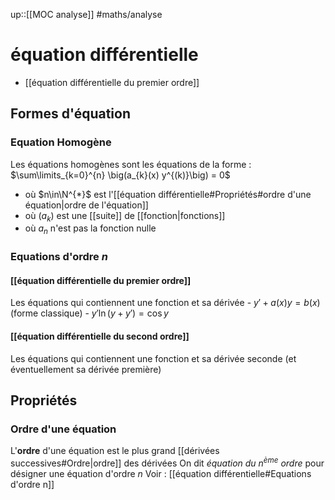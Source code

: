 up::[[MOC analyse]]
#maths/analyse 
# équation différentielle

 - [[équation différentielle du premier ordre]]

## Formes d'équation

### Equation Homogène
Les équations homogènes sont les équations de la forme :
$\sum\limits_{k=0}^{n} \big(a_{k}(x) y^{(k)}\big) = 0$ 
 - où $n\in\N^{*}$ est l'[[équation différentielle#Propriétés#ordre d'une équation|ordre de l'équation]]
 - où $(a_{k})$ est une [[suite]] de [[fonction|fonctions]]
 - où $a_{n}$ n'est pas la fonction nulle

### Equations d'ordre $n$

#### [[équation différentielle du premier ordre]]
Les équations qui contiennent une fonction et sa dérivée
    - $y' + a(x)y = b(x)$ (forme classique)
    - $y'\ln(y + y') = \cos y$


#### [[équation différentielle du second ordre]]
Les équations qui contiennent une fonction et sa dérivée seconde (et éventuellement sa dérivée première)

## Propriétés

### Ordre d'une équation
L'**ordre** d'une équation est le plus grand [[dérivées successives#Ordre|ordre]] des dérivées
On dit _équation du $n^{\text{ème}}$ ordre_ pour désigner une équation d'ordre $n$
Voir : [[équation différentielle#Equations d'ordre n]]


